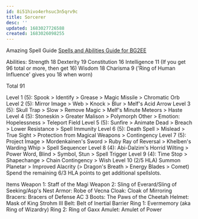 ```yaml
---
id: 8i51hivo4erhsuc3n5qrv9c
title: Sorcerer
desc: ''
updated: 1683027726588
created: 1683026098255
---
```


Amazing Spell Guide [Spells and Abilities Guide for BG2EE](https://steamcommunity.com/sharedfiles/filedetails/?id=237917858)

Abilities:
Strength 18
Dexterity 19
Constitution 16
Intelligence 11 (If you get 96 total or more, then get 16)
Wisdom 18
Charisma 9 ('Ring of Human Influence' gives you 18 when worn)

Total 91

Level 1 (5):
Spook > Identify > Grease > Magic Missile > Chromatic Orb
Level 2 (5):
Mirror Image > Web > Knock > Blur > Melf's Acid Arrow
Level 3 (5):
Skull Trap > Slow > Remove Magic > Melf's Minute Meteors > Haste
Level 4 (5):
Stoneskin > Greater Malison > Polymorph Other > Emotion: Hopelessness > Teleport Field
Level 5 (5):
Sunfire > Animate Dead > Breach > Lower Resistance > Spell Immunity
Level 6 (5):
Death Spell > Mislead > True Sight > Protection from Magical Weapons > Contingency
Level 7 (5):
Project Image > Mordenkainen's Sword > Ruby Ray of Reversal > Khelben's Warding Whip > Spell Sequencer
Level 8 (4):
Abi-Dalzim's Horrid Wilting > Power Word, Blind > Symbol, Stun > Spell Trigger
Level 9 (4):
Time Stop > Shapechange > Chain Contingency > Wish
Level 10 (2/5 HLA)
Summon Planetar > Improved Alacrity (> Dragon's Breath > Energy Blades > Comet)
Spend the remaining 6/3 HLA points to get additional spellslots.

Items
Weapon 1: Staff of the Magi
Weapon 2: Sling of Everard/Sling of Seeking/Asp's Nest
Armor: Robe of Vecna
Cloak: Cloak of Mirroring
Bracers: Bracers of Defense AC 3
Boots: The Paws of the Cheetah
Helmet: Mask of King Strohm III
Belt: Belt of Inertial Barrier
Ring 1: Evermemory (aka Ring of Wizardry)
Ring 2: Ring of Gaxx
Amulet: Amulet of Power